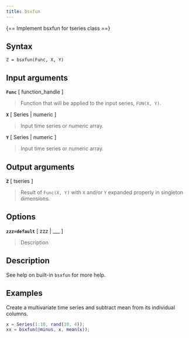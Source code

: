 ```yaml
---
title: bsxfun
---
```


{== Implement bsxfun for tseries class ==}


## Syntax 

    Z = bsxfun(Func, X, Y)


## Input arguments 

__`Func`__ [ function_handle ]
> 
> Function that will be applied to the input
> series, `FUN(X, Y)`.
> 

__`X`__ [ Series | numeric ]
> 
> Input time series or numeric array.
> 

__`Y`__ [ Series | numeric ]
> 
> Input time series or numeric array.
> 

## Output arguments 

__`Z`__ [ tseries ]
> 
> Result of `Func(X, Y)` with `X` and/or `Y` expanded
> properly in singleton dimensions.
> 

## Options 

__`zzz=default`__ [ zzz | ___ ]
> 
> Description
> 


## Description 

See help on built-in `bsxfun` for more help.

## Examples

Create a multivariate time series and subtract mean from its
individual columns.

```matlab
x = Series(1:10, rand(10, 4));
xx = bsxfun(@minus, x, mean(x));
```

